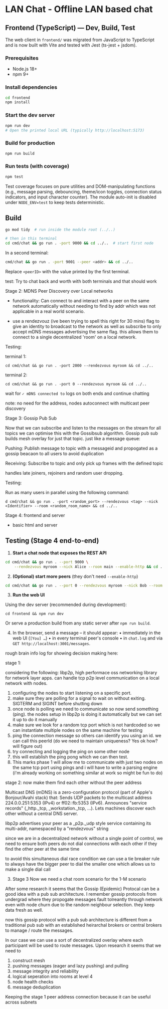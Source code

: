 # LAN Chat - Offline LAN based chat

## Frontend (TypeScript) — Dev, Build, Test

The web client in `frontend/` was migrated from JavaScript to TypeScript and is now built with Vite and tested with Jest (ts-jest + jsdom).

### Prerequisites
- Node.js 18+
- npm 9+

### Install dependencies
```bash
cd frontend
npm install
```

### Start the dev server
```bash
npm run dev
# Open the printed local URL (typically http://localhost:5173)
```

### Build for production
```bash
npm run build
```

### Run tests (with coverage)
```bash
npm test
```

Test coverage focuses on pure utilities and DOM-manipulating functions (e.g., message parsing, debouncing, theme/icon toggles, connection status indicators, and input character counter). The module auto-init is disabled under `NODE_ENV=test` to keep tests deterministic.

## Build

```bash
go mod tidy  # run inside the module root (../..)

# then in this terminal
cd cmd/chat && go run . -port 9000 && cd ../..  # start first node
```

In a second terminal:

```bash
cmd/chat && go run . -port 9001 --peer <addr> && cd ../..
```

Replace `<peerID>` with the value printed by the first terminal. 



test: Try to chat back and worth with both terminals and that should work

Stage 2: MDNS Peer Discovery over Local networks

- functionality: Can connect to and interact with a peer on the same network automatically without needing to find by addr which was not applicable in a real world scenario.

- use a rendezvouz (ive been trying to spell this right for 30 mins) flag to give an identity to broadcast to the network as well as subscribe to only accept mDNS messages advertising the same flag. this allows them to connect to a single decentralized 'room' on a local network.

Testing:

terminal 1:
```
cd cmd/chat && go run . -port 2000 --rendezvous myroom && cd ../..
```

terminal 2: 
```
cd cmd/chat && go run . -port 0 --rendezvous myroom && cd ../..
```

wait for `✓ mDNS connected to` logs on both ends and continue chatting

note: no need for the address, nodes autoconnect with multicast peer discovery


Stage 3: Gossip Pub Sub

Now that we can subscribe and listen to the messages on the stream for all topics we can optimise this with the Gossibsub algorithm. Gossip pub sub builds mesh overlay for just that topic. just like a message queue:

Pushing: Publish message to topic with a messageid and propogated as a gossip beacaon to all users to avoid duplication

Receiving: Subscribe to topic and only pick up frames with the defined topic

handles late joiners, rejoiners and random user dropping.

Testing:

Run as many users in parallel using the following command:
```
d cmd/chat && go run . -port <random_port> --rendezvous <tag> --nick <Identifier> --room <random_room_name> && cd ../..
```

Stage 4: frontend and server
- basic html and server

Testing (Stage 4 end-to-end)
----------------------------

1. **Start a chat node that exposes the REST API**

```bash
cd cmd/chat && go run . --port 9000 \
    --rendezvous myroom --nick Alice --room main --enable-http && cd ../..
```

2. **(Optional) start more peers** (they don't need `--enable-http`)

```bash
cd cmd/chat && go run . --port 0 --rendezvous myroom --nick Bob --room main && cd ../..
```

3. **Run the web UI**

Using the dev server (recommended during development):
```
cd frontend && npm run dev
```
Or serve a production build from any static server after `npm run build`.

4. In the browser, send a message – it should appear:
   • immediately in the web UI (`[You] …`)
   • in every terminal peer's console
   • in `chat.log` and via `GET http://localhost:3001/messages`.

rough brain info log for showing decision making here: 




stage 1:


considering the following: libp2p, high performace oss networking library for network layer apps. can handle tcp p2p level communication on a local network with nodes.
1. configuring the nodes to start listening on a specific port.
2. make sure they are polling for a signal to wait on without exiting. SIGTERM and SIGINT before shutting down
3. once node is polling we need to communicate so now send something (ping). the nodes setup in libp2p is doing it automatically but we can set it up to do it manually
4. make sure we look for a random tcp port which is not hardcoded so we can instantiate multiple nodes on the same machine for testing
5. ping the connection message so others can identify you using an id. we can call this peerId (do we need to maintain uniqueness? Yes ok how? will figure out)
6. try connecting and logging the ping on some other node
7. this will establish the ping pong which we can then test.
8. This marks phase 1 will allow me to communicate with just two nodes on the same tcp port using pings and i will have to write a parsing engine (i'm already working on something similar at work so might be fun to do)



stage 2: now make them find each other without the peer address

Multicast DNS (mDNS) is a zero-configuration protocol (part of Apple's Bonjour/Avahi stack) that:
Sends UDP packets to the multicast address 224.0.0.251:5353 (IPv4) or ff02::fb:5353 (IPv6).
Announces "service records" (_http._tcp, _workstation._tcp, ...).
Lets machines discover each other without a central DNS server.

libp2p advertises your peer as a _p2p._udp style service containing its multi-addr, namespaced by a "rendezvous" string

since we are in a decentralized network without a single point of control, we need to ensure both peers do not dial connections with each other if they find the other peer at the same time

to avoid this simultaneous dial race condition we can use a tie breaker rule to always have the bigger peer to dial the smaller one which allows us to make a single dial call

3. Stage 3
Now we need a chat room scenario for the 1-M scenario

After some research it seems that the Gossip (Epidemic) Protocal can be a good idea with a pub sub architecture. I remember gossip protocols from undergrad where they propogate messages fault tolreantly through network even with node churn due to the random neighbour selection. they keep data fresh as well.


now this gossip protocol with a pub sub architecture is different from a traditional pub sub with an established heirarchal brokers or central brokers to manage / route the messages.


In our case we can use a sort of decentralized overlay where each participant will be used to route messages. Upon research it seems that we need to 

1. construct mesh 
2. pushing messages (eager and lazy pushing) and pulling
3. message integrity and reliability
4. logical seperation into rooms at level 4
5. node health checks
6. message deduplication


Keeping the stage 1 peer address connection because it can be useful across subnets